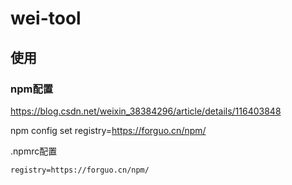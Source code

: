 # wei-tool

## 使用

### npm配置

https://blog.csdn.net/weixin_38384296/article/details/116403848

npm config set registry=https://forguo.cn/npm/

.npmrc配置

```
registry=https://forguo.cn/npm/
```
